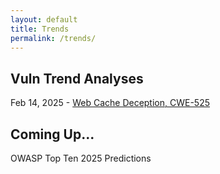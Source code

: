 ```yaml
---
layout: default
title: Trends
permalink: /trends/
---
```


## Vuln Trend Analyses
Feb 14, 2025 - [Web Cache Deception, CWE-525](https://papafhill.github.io/trends/WebCacheDeception/)

## Coming Up...
OWASP Top Ten 2025 Predictions


